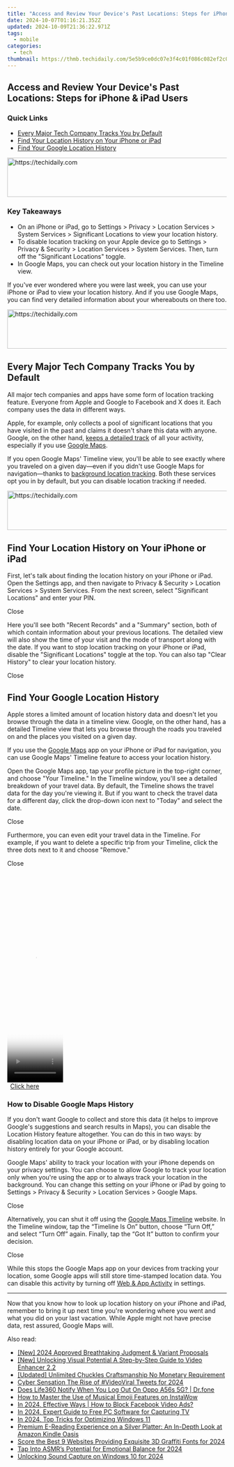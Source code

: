 ```yaml
---
title: "Access and Review Your Device's Past Locations: Steps for iPhone & iPad Users"
date: 2024-10-07T01:16:21.352Z
updated: 2024-10-09T21:36:22.971Z
tags:
  - mobile
categories:
  - tech
thumbnail: https://thmb.techidaily.com/5e5b9ce0dc07e3f4c01f086c082ef2c0bbdb4ea2b6b782415a93738cfbe92996.jpg
---
```


## Access and Review Your Device's Past Locations: Steps for iPhone & iPad Users

### Quick Links

* [Every Major Tech Company Tracks You by Default](https://facebook-clips.techidaily.com/new-maximizing-impact-with-a-triad-of-tailored-copywriting-methods/)
* [Find Your Location History on Your iPhone or iPad](https://visual-screen-recording.techidaily.com/new-mastering-windows-pc-live-tv-recording-tips-and-tricks-for-2024/)
* [Find Your Google Location History](https://screen-activity-recording.techidaily.com/new-2024-approved-most-streamed-hits-in-spotify-history/)

<!-- affiliate ads begin -->
<a href="https://appsumo.8odi.net/c/5597632/2118311/7443" target="_top" id="2118311">
  <img src="//a.impactradius-go.com/display-ad/7443-2118311" border="0" alt="https://techidaily.com" width="728" height="90"/>
</a>
<img height="0" width="0" src="https://appsumo.8odi.net/i/5597632/2118311/7443" style="position:absolute;visibility:hidden;" border="0" />
<!-- affiliate ads end -->

### Key Takeaways

* On an iPhone or iPad, go to Settings > Privacy > Location Services > System Services > Significant Locations to view your location history.
* To disable location tracking on your Apple device go to Settings > Privacy & Security > Location Services > System Services. Then, turn off the "Significant Locations" toggle.
* In Google Maps, you can check out your location history in the Timeline view.

 If you've ever wondered where you were last week, you can use your iPhone or iPad to view your location history. And if you use Google Maps, you can find very detailed information about your whereabouts on there too.

<!-- affiliate ads begin -->
<a href="https://appsumo.8odi.net/c/5597632/2100526/7443" target="_top" id="2100526">
  <img src="//a.impactradius-go.com/display-ad/7443-2100526" border="0" alt="https://techidaily.com" width="728" height="90"/>
</a>
<img height="0" width="0" src="https://appsumo.8odi.net/i/5597632/2100526/7443" style="position:absolute;visibility:hidden;" border="0" />
<!-- affiliate ads end -->

##  Every Major Tech Company Tracks You by Default

 All major tech companies and apps have some form of location tracking feature. Everyone from Apple and Google to Facebook and X does it. Each company uses the data in different ways.

 Apple, for example, only collects a pool of significant locations that you have visited in the past and claims it doesn't share this data with anyone. Google, on the other hand, [keeps a detailed track](https://twitter-videos.techidaily.com/2024-approved-enhancing-twits-visuals-to-fhd-standards/) of all your activity, especially if you use [Google Maps](https://location-social.techidaily.com/how-to-detect-and-stop-mspy-from-spying-on-your-oppo-a1x-5g-drfone-by-drfone-virtual-android/).

 If you open Google Maps' Timeline view, you'll be able to see exactly where you traveled on a given day—even if you didn't use Google Maps for navigation—thanks to [background location tracking](https://facebook-video-content.techidaily.com/navigating-the-world-of-social-networking-facebook-basics-for-2024/). Both these services opt you in by default, but you can disable location tracking if needed.

<!-- affiliate ads begin -->
<a href="https://unicoeye.pxf.io/c/5597632/2134218/18498" target="_top" id="2134218">
  <img src="//a.impactradius-go.com/display-ad/18498-2134218" border="0" alt="https://techidaily.com" width="728" height="90"/>
</a>
<img height="0" width="0" src="https://unicoeye.pxf.io/i/5597632/2134218/18498" style="position:absolute;visibility:hidden;" border="0" />
<!-- affiliate ads end -->

##  Find Your Location History on Your iPhone or iPad

 First, let's talk about finding the location history on your iPhone or iPad. Open the Settings app, and then navigate to Privacy & Security > Location Services > System Services. From the next screen, select "Significant Locations" and enter your PIN.

Close 

 Here you'll see both "Recent Records" and a "Summary" section, both of which contain information about your previous locations. The detailed view will also show the time of your visit and the mode of transport along with the date. If you want to stop location tracking on your iPhone or iPad, disable the "Significant Locations" toggle at the top. You can also tap "Clear History" to clear your location history.

Close 

##  Find Your Google Location History

 Apple stores a limited amount of location history data and doesn't let you browse through the data in a timeline view. Google, on the other hand, has a detailed Timeline view that lets you browse through the roads you traveled on and the places you visited on a given day.

 If you use the [Google Maps](https://apps.apple.com/us/app/google-maps-transit-food/id585027354) app on your iPhone or iPad for navigation, you can use Google Maps' Timeline feature to access your location history.

 Open the Google Maps app, tap your profile picture in the top-right corner, and choose "Your Timeline." In the Timeline window, you'll see a detailed breakdown of your travel data. By default, the Timeline shows the travel data for the day you're viewing it. But if you want to check the travel data for a different day, click the drop-down icon next to "Today" and select the date.

Close 

 Furthermore, you can even edit your travel data in the Timeline. For example, if you want to delete a specific trip from your Timeline, click the three dots next to it and choose "Remove."

Close 

<!-- affiliate ads begin -->
<span id="1975658">
					<video width="128" height="480" style="cursor:pointer"
           poster="//a.impactradius-go.com/display-clicktoplayimage/1975658.png"
           onclick="if(!this.playClicked){this.play();this.setAttribute('controls',true);this.playClicked=true;}">
	   <source src="//a.impactradius-go.com/display-ad/22993-1975658">
	   <img src="//a.impactradius-go.com/display-clicktoplayimage/1975658.png" style="border: none; height: 100%; width: 100%; object-fit: contain">
	</video>
	<div style="width:80px;text-align:center"><a href="javascript:window.open(decodeURIComponent('https%3A%2F%2Fhomestyler.sjv.io%2Fc%2F5597632%2F1975658%2F22993'), '_blank');void(0);">Click here</a></div>
</span>
<img height="0" width="0" src="https://imp.pxf.io/i/5597632/1975658/22993" style="position:absolute;visibility:hidden;" border="0" />
<!-- affiliate ads end -->

###  How to Disable Google Maps History

 If you don't want Google to collect and store this data (it helps to improve Google's suggestions and search results in Maps), you can disable the Location History feature altogether. You can do this in two ways: by disabling location data on your iPhone or iPad, or by disabling location history entirely for your Google account.

 Google Maps' ability to track your location with your iPhone depends on your privacy settings. You can choose to allow Google to track your location only when you're using the app or to always track your location in the background. You can change this setting on your iPhone or iPad by going to Settings > Privacy & Security > Location Services > Google Maps.

Close 

 Alternatively, you can shut it off using the [Google Maps Timeline](https://www.google.com/maps/timeline) website. In the Timeline window, tap the “Timeline Is On” button, choose “Turn Off,” and select “Turn Off” again. Finally, tap the “Got It” button to confirm your decision.

Close 

 While this stops the Google Maps app on your devices from tracking your location, some Google apps will still store time-stamped location data. You can disable this activity by turning off [Web & App Activity](https://myaccount.google.com/activitycontrols) in settings.

---

 Now that you know how to look up location history on your iPhone and iPad, remember to bring it up next time you're wondering where you went and what you did on your last vacation. While Apple might not have precise data, rest assured, Google Maps will.

<ins class="adsbygoogle"
     style="display:block"
     data-ad-format="autorelaxed"
     data-ad-client="ca-pub-7571918770474297"
     data-ad-slot="1223367746"></ins>

<ins class="adsbygoogle"
     style="display:block"
     data-ad-client="ca-pub-7571918770474297"
     data-ad-slot="8358498916"
     data-ad-format="auto"
     data-full-width-responsive="true"></ins>

<span class="atpl-alsoreadstyle">Also read:</span>
<div><ul>
<li><a href="https://fox-blue.techidaily.com/new-2024-approved-breathtaking-judgment-and-variant-proposals/"><u>[New] 2024 Approved Breathtaking Judgment & Variant Proposals</u></a></li>
<li><a href="https://some-skills.techidaily.com/new-unlocking-visual-potential-a-step-by-step-guide-to-video-enhancer-22/"><u>[New] Unlocking Visual Potential A Step-by-Step Guide to Video Enhancer 2.2</u></a></li>
<li><a href="https://some-skills.techidaily.com/updated-unlimited-chuckles-craftsmanship-no-monetary-requirement/"><u>[Updated] Unlimited Chuckles Craftsmanship No Monetary Requirement</u></a></li>
<li><a href="https://twitter-videos.techidaily.com/cyber-sensation-the-rise-of-videoviral-tweets-for-2024/"><u>Cyber Sensation The Rise of #VideoViral Tweets for 2024</u></a></li>
<li><a href="https://fake-location.techidaily.com/does-life360-notify-when-you-log-out-on-oppo-a56s-5g-drfone-by-drfone-virtual-android/"><u>Does Life360 Notify When You Log Out On Oppo A56s 5G? | Dr.fone</u></a></li>
<li><a href="https://instagram-videos.techidaily.com/how-to-master-the-use-of-musical-emoji-features-on-instawow/"><u>How to Master the Use of Musical Emoji Features on InstaWow</u></a></li>
<li><a href="https://facebook-video-content.techidaily.com/in-2024-effective-ways-how-to-block-facebook-video-ads/"><u>In 2024, Effective Ways | How to Block Facebook Video Ads?</u></a></li>
<li><a href="https://video-capture.techidaily.com/in-2024-expert-guide-to-free-pc-software-for-capturing-tv/"><u>In 2024, Expert Guide to Free PC Software for Capturing TV</u></a></li>
<li><a href="https://some-skills.techidaily.com/in-2024-top-tricks-for-optimizing-windows-11/"><u>In 2024, Top Tricks for Optimizing Windows 11</u></a></li>
<li><a href="https://buynow-help.techidaily.com/premium-e-reading-experience-on-a-silver-platter-an-in-depth-look-at-amazon-kindle-oasis/"><u>Premium E-Reading Experience on a Silver Platter: An In-Depth Look at Amazon Kindle Oasis</u></a></li>
<li><a href="https://extra-guidance.techidaily.com/score-the-best-9-websites-providing-exquisite-3d-graffiti-fonts-for-2024/"><u>Score the Best 9 Websites Providing Exquisite 3D Graffiti Fonts for 2024</u></a></li>
<li><a href="https://some-skills.techidaily.com/tap-into-asmrs-potential-for-emotional-balance-for-2024/"><u>Tap Into ASMR’s Potential for Emotional Balance for 2024</u></a></li>
<li><a href="https://some-guidance.techidaily.com/unlocking-sound-capture-on-windows-10-for-2024/"><u>Unlocking Sound Capture on Windows 10 for 2024</u></a></li>
</ul></div>

